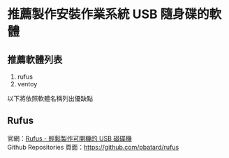 # 推薦製作安裝作業系統 USB 隨身碟的軟體

## 推薦軟體列表
1. rufus
2. ventoy

以下將依照軟體名稱列出優缺點

## Rufus

官網：[Rufus - 輕鬆製作可開機的 USB 磁碟機](https://rufus.ie/)  
Github Repositories 頁面：https://github.com/pbatard/rufus  
